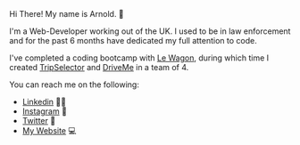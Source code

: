 <ReadMe>
  Hi There! My name is Arnold. 👋

  I'm a Web-Developer working out of the UK. I used to be in law enforcement and for the past 6 months have dedicated my full attention to code.

  I've completed a coding bootcamp with <a href="https://www.lewagon.com/">Le Wagon</a>, during which time I created <a href="https://www.trips-selector.com/">TripSelector</a> and <a href="https://driveme-ajcj1.herokuapp.com/">DriveMe</a> in a team of 4.

  You can reach me on the following:
<ul>
  <li>
  <a href="https://www.linkedin.com/in/arnoldcubicijones/">Linkedin</a> 🧑‍💻
  </li>
  <li>
  <a href="https://www.instagram.com/ajwebdesigns/">Instagram</a> 📸
  </li>
  <li>
  <a href="https://twitter.com/ArnoldCJones">Twitter</a> 🐥
  </li>
  <li>
  <a href="https://www.arnoldcjones.co.uk">My Website</a> 💻
  </li>
</ReadMe>
